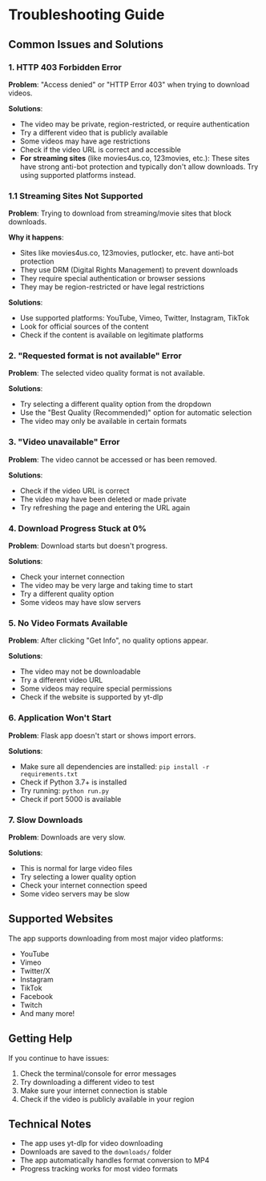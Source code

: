 # Troubleshooting Guide

## Common Issues and Solutions

### 1. HTTP 403 Forbidden Error
**Problem**: "Access denied" or "HTTP Error 403" when trying to download videos.

**Solutions**:
- The video may be private, region-restricted, or require authentication
- Try a different video that is publicly available
- Some videos may have age restrictions
- Check if the video URL is correct and accessible
- **For streaming sites** (like movies4us.co, 123movies, etc.): These sites have strong anti-bot protection and typically don't allow downloads. Try using supported platforms instead.

### 1.1 Streaming Sites Not Supported
**Problem**: Trying to download from streaming/movie sites that block downloads.

**Why it happens**:
- Sites like movies4us.co, 123movies, putlocker, etc. have anti-bot protection
- They use DRM (Digital Rights Management) to prevent downloads
- They require special authentication or browser sessions
- They may be region-restricted or have legal restrictions

**Solutions**:
- Use supported platforms: YouTube, Vimeo, Twitter, Instagram, TikTok
- Look for official sources of the content
- Check if the content is available on legitimate platforms

### 2. "Requested format is not available" Error
**Problem**: The selected video quality format is not available.

**Solutions**:
- Try selecting a different quality option from the dropdown
- Use the "Best Quality (Recommended)" option for automatic selection
- The video may only be available in certain formats

### 3. "Video unavailable" Error
**Problem**: The video cannot be accessed or has been removed.

**Solutions**:
- Check if the video URL is correct
- The video may have been deleted or made private
- Try refreshing the page and entering the URL again

### 4. Download Progress Stuck at 0%
**Problem**: Download starts but doesn't progress.

**Solutions**:
- Check your internet connection
- The video may be very large and taking time to start
- Try a different quality option
- Some videos may have slow servers

### 5. No Video Formats Available
**Problem**: After clicking "Get Info", no quality options appear.

**Solutions**:
- The video may not be downloadable
- Try a different video URL
- Some videos may require special permissions
- Check if the website is supported by yt-dlp

### 6. Application Won't Start
**Problem**: Flask app doesn't start or shows import errors.

**Solutions**:
- Make sure all dependencies are installed: `pip install -r requirements.txt`
- Check if Python 3.7+ is installed
- Try running: `python run.py`
- Check if port 5000 is available

### 7. Slow Downloads
**Problem**: Downloads are very slow.

**Solutions**:
- This is normal for large video files
- Try selecting a lower quality option
- Check your internet connection speed
- Some video servers may be slow

## Supported Websites

The app supports downloading from most major video platforms:
- YouTube
- Vimeo
- Twitter/X
- Instagram
- TikTok
- Facebook
- Twitch
- And many more!

## Getting Help

If you continue to have issues:
1. Check the terminal/console for error messages
2. Try downloading a different video to test
3. Make sure your internet connection is stable
4. Check if the video is publicly available in your region

## Technical Notes

- The app uses yt-dlp for video downloading
- Downloads are saved to the `downloads/` folder
- The app automatically handles format conversion to MP4
- Progress tracking works for most video formats
